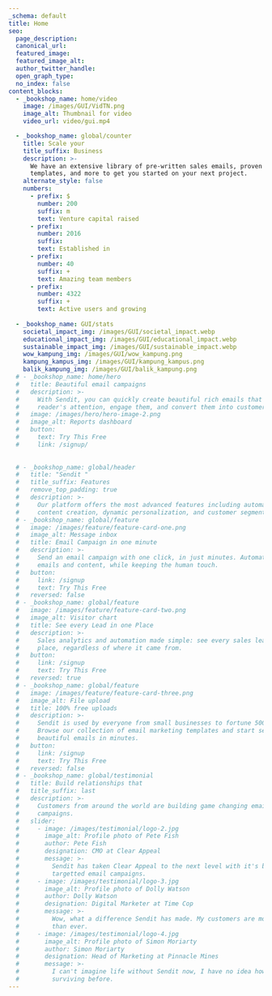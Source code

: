 ```yaml
---
_schema: default
title: Home
seo:
  page_description:
  canonical_url:
  featured_image:
  featured_image_alt:
  author_twitter_handle:
  open_graph_type:
  no_index: false
content_blocks:
  - _bookshop_name: home/video
    image: /images/GUI/VidTN.png
    image_alt: Thumbnail for video
    video_url: video/gui.mp4

  - _bookshop_name: global/counter
    title: Scale your
    title_suffix: Business
    description: >-
      We have an extensive library of pre-written sales emails, proven marketing
      templates, and more to get you started on your next project.
    alternate_style: false
    numbers:
      - prefix: $
        number: 200
        suffix: m
        text: Venture capital raised
      - prefix:
        number: 2016
        suffix:
        text: Established in
      - prefix:
        number: 40
        suffix: +
        text: Amazing team members
      - prefix:
        number: 4322
        suffix: +
        text: Active users and growing
        
  - _bookshop_name: GUI/stats
    societal_impact_img: /images/GUI/societal_impact.webp
    educational_impact_img: /images/GUI/educational_impact.webp
    sustainable_impact_img: /images/GUI/sustainable_impact.webp
    wow_kampung_img: /images/GUI/wow_kampung.png
    kampung_kampus_img: /images/GUI/kampung_kampus.png
    balik_kampung_img: /images/GUI/balik_kampung.png
  # - _bookshop_name: home/hero
  #   title: Beautiful email campaigns
  #   description: >-
  #     With Sendit, you can quickly create beautiful rich emails that capture a
  #     reader's attention, engage them, and convert them into customers.
  #   image: /images/hero/hero-image-2.png
  #   image_alt: Reports dashboard
  #   button:
  #     text: Try This Free
  #     link: /signup/
  
  
  # - _bookshop_name: global/header
  #   title: "Sendit "
  #   title_suffix: Features
  #   remove_top_padding: true
  #   description: >-
  #     Our platform offers the most advanced features including automated email
  #     content creation, dynamic personalization, and customer segmentation.
  # - _bookshop_name: global/feature
  #   image: /images/feature/feature-card-one.png
  #   image_alt: Message inbox
  #   title: Email Campaign in one minute
  #   description: >-
  #     Send an email campaign with one click, in just minutes. Automate your
  #     emails and content, while keeping the human touch.
  #   button:
  #     link: /signup
  #     text: Try This Free
  #   reversed: false
  # - _bookshop_name: global/feature
  #   image: /images/feature/feature-card-two.png
  #   image_alt: Visitor chart
  #   title: See every Lead in one Place
  #   description: >-
  #     Sales analytics and automation made simple: see every sales lead in one
  #     place, regardless of where it came from.
  #   button:
  #     link: /signup
  #     text: Try This Free
  #   reversed: true
  # - _bookshop_name: global/feature
  #   image: /images/feature/feature-card-three.png
  #   image_alt: File upload
  #   title: 100% free uploads
  #   description: >-
  #     Sendit is used by everyone from small businesses to fortune 500 companies.
  #     Browse our collection of email marketing templates and start sending
  #     beautiful emails in minutes.
  #   button:
  #     link: /signup
  #     text: Try This Free
  #   reversed: false
  # - _bookshop_name: global/testimonial
  #   title: Build relationships that
  #   title_suffix: last
  #   description: >-
  #     Customers from around the world are building game changing email marketing
  #     campaigns.
  #   slider:
  #     - image: /images/testimonial/logo-2.jpg
  #       image_alt: Profile photo of Pete Fish
  #       author: Pete Fish
  #       designation: CMO at Clear Appeal
  #       message: >-
  #         Sendit has taken Clear Appeal to the next level with it's beautiful
  #         targetted email campaigns.
  #     - image: /images/testimonial/logo-3.jpg
  #       image_alt: Profile photo of Dolly Watson
  #       author: Dolly Watson
  #       designation: Digital Marketer at Time Cop
  #       message: >-
  #         Wow, what a difference Sendit has made. My customers are more engaged
  #         than ever.
  #     - image: /images/testimonial/logo-4.jpg
  #       image_alt: Profile photo of Simon Moriarty
  #       author: Simon Moriarty
  #       designation: Head of Marketing at Pinnacle Mines
  #       message: >-
  #         I can't imagine life without Sendit now, I have no idea how we were
  #         surviving before.
---
```

